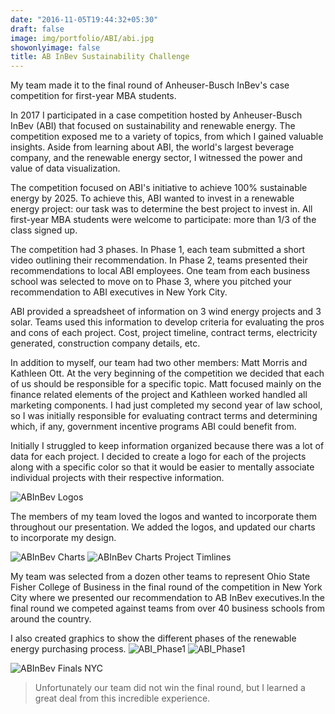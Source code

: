 ```yaml
---
date: "2016-11-05T19:44:32+05:30"
draft: false
image: img/portfolio/ABI/abi.jpg
showonlyimage: false
title: AB InBev Sustainability Challenge
---
```


My team made it to the final round of Anheuser-Busch InBev's case competition for first-year MBA students.
<!--more-->

In 2017 I participated in a case competition hosted by Anheuser-Busch InBev (ABI) that focused on sustainability and renewable energy. The competition exposed me to a variety of topics, from which I gained valuable insights. Aside from learning about ABI, the world's largest beverage company, and the renewable energy sector, I witnessed the power and value of data visualization. 

The competition focused on ABI's initiative to achieve 100% sustainable energy by 2025. To achieve this, ABI wanted to invest in a renewable energy project: our task was to determine the best project to invest in. All first-year MBA students were welcome to participate: more than 1/3 of the class signed up. 

The competition had 3 phases. In Phase 1, each team submitted a short video outlining their recommendation. In Phase 2, teams presented their recommendations to local ABI employees. One team from each business school was selected to move on to Phase 3, where you pitched your recommendation to ABI executives in New York City. 

ABI provided a spreadsheet of information on 3 wind energy projects and 3 solar. Teams used this information to develop criteria for evaluating the pros and cons of each project. Cost, project timeline, contract terms, electricity generated, construction company details, etc. 

In addition to myself, our team had two other members: Matt Morris and Kathleen Ott. At the very beginning of the competition we decided that each of us should be responsible for a specific topic. Matt focused mainly on the finance related elements of the project and Kathleen worked handled all marketing components. I had just completed my second year of law school, so I was initially responsible for evaluating contract terms and determining which, if any, government incentive programs ABI could benefit from. 

Initially I struggled to keep information organized because there was a lot of data for each project. I decided to create a logo for each of the projects along with a specific color so that it would be easier to mentally associate individual projects with their respective information. 

![ABInBev Logos][1]

The members of my team loved the logos and wanted to incorporate them throughout our presentation. We added the logos, and updated our charts to incorporate my design.

![ABInBev Charts][2]
![ABInBev Charts Project Timlines][4]

My team was selected from a dozen other teams to represent Ohio State Fisher College of Business in the final round of the competition in New York City where we presented our recommendation to AB InBev executives.In the final round we competed against teams from over 40 business schools from around the country. 

I also created graphics to show the different phases of the renewable energy purchasing process. 
![ABI_Phase1][5]
![ABI_Phase1][6]


![ABInBev Finals NYC][3]

> Unfortunately our team did not win the final round, but I learned a great deal from this incredible experience.



[1]: /img/portfolio/ABI/AbInbev_logos.JPG
[2]: /img/portfolio/ABI/AbInbev_chart.JPG
[3]: /img/portfolio/ABI/AbInbev_nyc.JPG
[4]: /img/portfolio/ABI/abinbev_timeline.PNG
[5]: /img/portfolio/ABI/abi_phase_1.PNG
[6]: /img/portfolio/ABI/abi_phase_2.PNG

